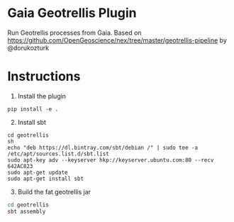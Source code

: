 Gaia Geotrellis Plugin
=======================

Run Geotrellis processes from Gaia.  Based on https://github.com/OpenGeoscience/nex/tree/master/geotrellis-pipeline by @dorukozturk

# Instructions
1) Install the plugin
```
pip install -e .
```

2) Install sbt

```
cd geotrellis
sh
echo "deb https://dl.bintray.com/sbt/debian /" | sudo tee -a /etc/apt/sources.list.d/sbt.list
sudo apt-key adv --keyserver hkp://keyserver.ubuntu.com:80 --recv 642AC823
sudo apt-get update
sudo apt-get install sbt
```

3) Build the fat geotrellis jar
``` sh
cd geotrellis
sbt assembly
```

